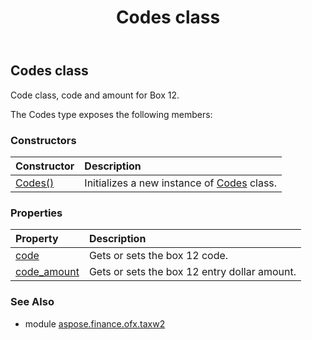 ﻿---
title: Codes class
second_title: Aspose.Finance for Python via .NET API References
description: 
type: docs
weight: 20
url: /python-net/aspose.finance.ofx.taxw2/codes/
is_root: false
---

## Codes class

Code class, code and amount for Box 12.



The Codes type exposes the following members:

### Constructors
| Constructor | Description |
| :- | :- |
| [Codes()](/finance/python-net/aspose.finance.ofx.taxw2/codes/__init__/#) | Initializes a new instance of [Codes](/finance/python-net/aspose.finance.ofx.taxw2/codes) class. |


### Properties
| Property | Description |
| :- | :- |
| [code](/finance/python-net/aspose.finance.ofx.taxw2/codes/code) | Gets or sets the box 12 code. |
| [code_amount](/finance/python-net/aspose.finance.ofx.taxw2/codes/code_amount) | Gets or sets the box 12 entry dollar amount. |


### See Also

* module [aspose.finance.ofx.taxw2](../)
